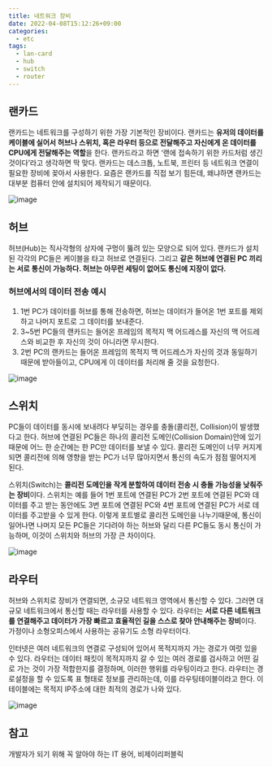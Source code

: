 ```yaml
---
title: 네트워크 장비
date: 2022-04-08T15:12:26+09:00
categories:
  - etc
tags: 
  - lan-card
  - hub
  - switch
  - router
---
```


## 랜카드
랜카드는 네트워크를 구성하기 위한 가장 기본적인 장비이다. 랜카드는 **유저의 데이터를 케이블에 실어서 허브나 스위치, 혹은 라우터 등으로 전달해주고 자신에게 온 데이터를 CPU에게 전달해주는 역할**을 한다.
랜카드라고 하면 ‘랜에 접속하기 위한 카드처럼 생긴 것이다’라고 생각하면 딱 맞다. 랜카드는 데스크톱, 노트북, 프린터 등 네트워크 연결이 필요한 장비에 꽂아서 사용한다. 요즘은 랜카드를 직접 보기 힘든데, 왜냐하면 랜카드는 대부분 컴퓨터 안에 설치되어 제작되기 때문이다. 

![image](https://user-images.githubusercontent.com/46465928/164088627-adff8ab0-1d7e-4f43-abf5-c0149fa3c300.png)

## 허브
허브(Hub)는 직사각형의 상자에 구멍이 뚫려 있는 모양으로 되어 있다. 랜카드가 설치된 각각의 PC들은 케이블을 타고 허브로 연결된다. 그리고 **같은 허브에 연결된 PC 끼리는 서로 통신이 가능하다. 허브는 아무런 세팅이 없어도 통신에 지장이 없다.**

### 허브에서의 데이터 전송 예시
1. 1번 PC가 데이터를 허브를 통해 전송하면, 허브는 데이터가 들어온 1번 포트를 제외하고 나머지 포트로 그 데이터를 보내준다.
2. 3~5번 PC들의 랜카드는 들어온 프레임의 목적지 맥 어드레스를 자신의 맥 어드레스와 비교한 후 자신의 것이 아니라면 무시한다.
3. 2번 PC의 랜카드는 들어온 프레임의 목적지 맥 어드레스가 자신의 것과 동일하기 때문에 받아들이고, CPU에게 이 데이터를 처리해 줄 것을 요청한다.

![image](https://user-images.githubusercontent.com/46465928/164085514-4e8ddba2-2b8c-4461-9468-f0d3fac98d10.png)


## 스위치
PC들이 데이터를 동시에 보내려다 부딪히는 경우를 충돌(콜리전, Collision)이 발생했다고 한다. 허브에 연결된 PC들은 하나의 콜리전 도메인(Collision Domain)안에 있기 때문에 어느 한 순간에는 한 PC만 데이터를 보낼 수 있다. 콜리전 도메인이 너무 커지게 되면 콜리전에 의해 영향을 받는 PC가 너무 많아지면서 통신의 속도가 점점 떨어지게 된다. 

스위치(Switch)는 **콜리전 도메인을 작게 분할하여 데이터 전송 시 충돌 가능성을 낮춰주는 장비**이다.
스위치는 예를 들어 1번 포트에 연결된 PC가 2번 포트에 연결된 PC와 데이터를 주고 받는 동안에도 3번 포트에 연결된 PC와 4번 포트에 연결된 PC가 서로 데이터를 주고받을 수 있게 한다. 이렇게 포트별로 콜리전 도메인을 나누기때문에, 통신이 일어나면 나머지 모든 PC들은 기다려야 하는 허브와 달리 다른 PC들도 동시 통신이 가능하며, 이것이 스위치와 허브의 가장 큰 차이이다.

![image](https://user-images.githubusercontent.com/46465928/164086583-4823992f-44fa-47a9-9543-516170b89be6.png)

## 라우터
허브와 스위치로 장비가 연결되면, 소규모 네트워크 영역에서 통신할 수 있다. 그러면 대규모 네트워크에서 통신할 때는 라우터를 사용할 수 있다. 라우터는 **서로 다른 네트워크를 연결해주고 데이터가 가장 빠르고 효율적인 길을 스스로 찾아 안내해주는 장비**이다. 가정이나 소형오피스에서 사용하는 공유기도 소형 라우터이다.

인터넷은 여러 네트워크의 연결로 구성되어 있어서 목적지까지 가는 경로가 여럿 있을 수 있다. 라우터는 데이터 패킷이 목적지까지 갈 수 있는 여러 경로를 검사하고 어떤 길로 가는 것이 가장 적합한지를 결정하며, 이러한 행위를 라우팅이라고 한다. 라우터는 경로설정을 할 수 있도록 표 형태로 정보를 관리하는데, 이를 라우팅테이블이라고 한다. 이 테이블에는 목적지 IP주소에 대한 최적의 경로가 나와 있다.

![image](https://user-images.githubusercontent.com/46465928/164088151-33f3d0ef-7b36-4704-89b6-739dae107d98.png)

## 참고
개발자가 되기 위해 꼭 알아야 하는 IT 용어, 비제이리퍼블릭
